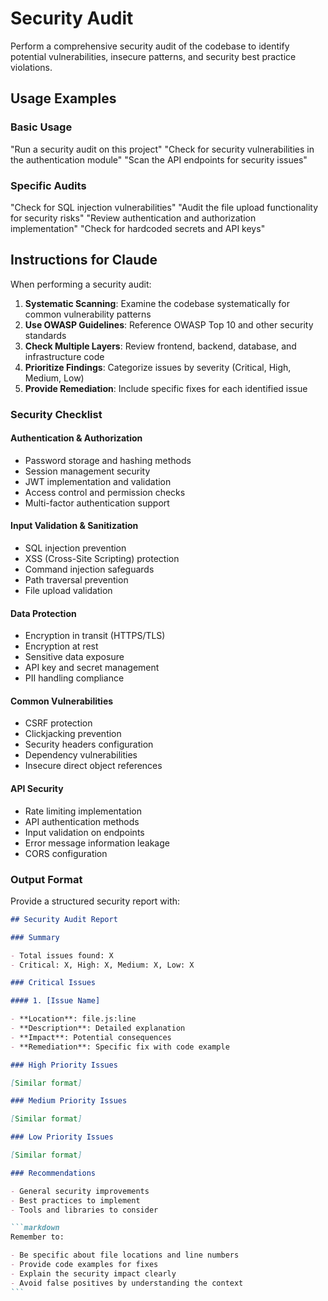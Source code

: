 # Security Audit

Perform a comprehensive security audit of the codebase to identify potential vulnerabilities, insecure patterns, and security best practice violations.

## Usage Examples

### Basic Usage

"Run a security audit on this project"
"Check for security vulnerabilities in the authentication module"
"Scan the API endpoints for security issues"

### Specific Audits

"Check for SQL injection vulnerabilities"
"Audit the file upload functionality for security risks"
"Review authentication and authorization implementation"
"Check for hardcoded secrets and API keys"

## Instructions for Claude

When performing a security audit:

1. **Systematic Scanning**: Examine the codebase systematically for common vulnerability patterns
2. **Use OWASP Guidelines**: Reference OWASP Top 10 and other security standards
3. **Check Multiple Layers**: Review frontend, backend, database, and infrastructure code
4. **Prioritize Findings**: Categorize issues by severity (Critical, High, Medium, Low)
5. **Provide Remediation**: Include specific fixes for each identified issue

### Security Checklist

#### Authentication & Authorization

- Password storage and hashing methods
- Session management security
- JWT implementation and validation
- Access control and permission checks
- Multi-factor authentication support

#### Input Validation & Sanitization

- SQL injection prevention
- XSS (Cross-Site Scripting) protection
- Command injection safeguards
- Path traversal prevention
- File upload validation

#### Data Protection

- Encryption in transit (HTTPS/TLS)
- Encryption at rest
- Sensitive data exposure
- API key and secret management
- PII handling compliance

#### Common Vulnerabilities

- CSRF protection
- Clickjacking prevention
- Security headers configuration
- Dependency vulnerabilities
- Insecure direct object references

#### API Security

- Rate limiting implementation
- API authentication methods
- Input validation on endpoints
- Error message information leakage
- CORS configuration

### Output Format

Provide a structured security report with:

````markdown
## Security Audit Report

### Summary

- Total issues found: X
- Critical: X, High: X, Medium: X, Low: X

### Critical Issues

#### 1. [Issue Name]

- **Location**: file.js:line
- **Description**: Detailed explanation
- **Impact**: Potential consequences
- **Remediation**: Specific fix with code example

### High Priority Issues

[Similar format]

### Medium Priority Issues

[Similar format]

### Low Priority Issues

[Similar format]

### Recommendations

- General security improvements
- Best practices to implement
- Tools and libraries to consider

```markdown
Remember to:

- Be specific about file locations and line numbers
- Provide code examples for fixes
- Explain the security impact clearly
- Avoid false positives by understanding the context
```
````
